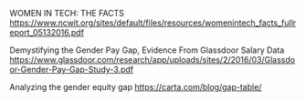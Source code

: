 WOMEN IN TECH: THE FACTS
https://www.ncwit.org/sites/default/files/resources/womenintech_facts_fullreport_05132016.pdf

Demystifying the Gender Pay Gap, Evidence From Glassdoor Salary Data
https://www.glassdoor.com/research/app/uploads/sites/2/2016/03/Glassdoor-Gender-Pay-Gap-Study-3.pdf

Analyzing the gender equity gap
https://carta.com/blog/gap-table/
